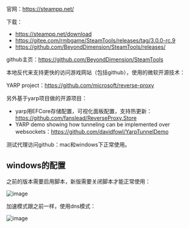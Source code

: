 官网：https://steampp.net/

下载：

- https://steampp.net/download
- https://gitee.com/rmbgame/SteamTools/releases/tag/3.0.0-rc.9
- https://github.com/BeyondDimension/SteamTools/releases/

github主页：https://github.com/BeyondDimension/SteamTools

本地反代来支持更快的访问游戏网站（包括github），使用的微软开源技术：

YARP project：https://github.com/microsoft/reverse-proxy

另外基于yarp项目做的开源项目：

- yarp用EFCore存储配置，可视化面板配置，支持热更新：https://github.com/fanslead/ReverseProxy.Store
- YARP demo showing how tunneling can be implemented over websockets：https://github.com/davidfowl/YarpTunnelDemo

测试代理访问github：mac和windows下正常使用。

## windows的配置
之前的版本需要启用脚本，新版需要关闭脚本才能正常使用：

![image](https://github.com/user-attachments/assets/1a32373a-0b2f-4a05-abcd-ca50eadf019f)

加速模式跟之前一样，使用dns模式：

![image](https://github.com/user-attachments/assets/bc21145d-ae44-4acb-b6ff-dd00057f09e6)
